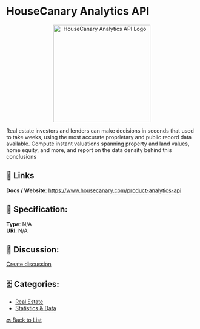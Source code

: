 # HouseCanary Analytics API
<p align="center">
    <img width="256" src="https://raw.githubusercontent.com/apis-list/apis-list/main/apis/housecanary-analytics-api/logo_256x256.png" alt="HouseCanary Analytics API Logo"/>
</p>

Real estate investors and lenders can make decisions in seconds that used to take weeks, using the most accurate proprietary and public record data available. Compute instant valuations spanning property and land values, home equity, and more, and report on the data density behind this conclusions

##  🔗 Links
**Docs / Website**: https://www.housecanary.com/product-analytics-api

## 🧬 Specification:
**Type**: N/A  
**URI**: N/A

## 💬 Discussion:
[Create discussion](https://github.com/apis-list/apis-list/discussions/new)

## 🗄️ Categories:
- [Real Estate](https://github.com/apis-list/apis-list#real-estate)
- [Statistics & Data](https://github.com/apis-list/apis-list#statistics--data)




[🔙 Back to List](https://github.com/apis-list/apis-list)
